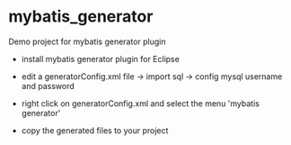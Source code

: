 # mybatis_generator
Demo project for mybatis generator plugin

- install mybatis generator plugin for Eclipse
- edit a generatorConfig.xml file
  -> import sql
  -> config mysql username and password

- right click on generatorConfig.xml and select the menu 'mybatis generator'
- copy the generated files to your project


